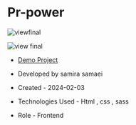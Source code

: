# Pr-power

![viewfinal]()

![view final]()

- [Demo Project](https://samirasamaei.github.io/Pr-power/)

- Developed by samira samaei

- Created - 2024-02-03

- Technologies Used - Html , css , sass

- Role - Frontend
